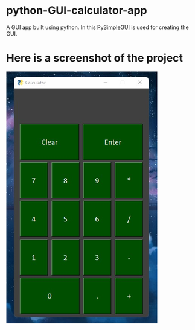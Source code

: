 # python-GUI-calculator-app
A GUI app built using python. In this [PySimpleGUI](https://pysimplegui.readthedocs.io/en/latest/) is used for creating the GUI.

# Here is a screenshot of the project
![GUI Calculator App](./screenshot.jpg?raw=true "GUI Calculator App")
